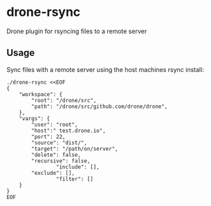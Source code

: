 # drone-rsync

Drone plugin for rsyncing files to a remote server

## Usage

Sync files with a remote server using the host machines rsync install:

```
./drone-rsync <<EOF
{
	"workspace": {
		"root": "/drone/src",
		"path": "/drone/src/github.com/drone/drone",
	},
	"vargs": {
		"user": "root",
		"host":" test.drone.io",
		"port": 22,
		"source": "dist/",
		"target": "/path/on/server",
		"delete": false,
		"recursive": false,
                "include": [],
		"exclude": [],
                "filter": []
	}
}
EOF
```
